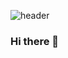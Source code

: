 ![header](https://capsule-render.vercel.app/api?type=waving&height=200&color=0:FFEEBB,100:99DBF5)
### Hi there 👋

<!--
**KoYujung/KoYujung** is a ✨ _special_ ✨ repository because its `README.md` (this file) appears on your GitHub profile.

Here are some ideas to get you started:

- 🔭 I’m currently working on ...
- 🌱 I’m currently learning ...
- 👯 I’m looking to collaborate on ...
- 🤔 I’m looking for help with ...
- 💬 Ask me about ...
- 📫 How to reach me: ...
- 😄 Pronouns: ...
- ⚡ Fun fact: ...
-->
